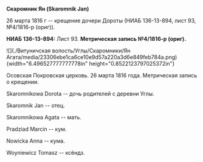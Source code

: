 **Скаромник Ян (Skaromnik Jan)**

26 марта 1816 г -- крещение дочери Дороты (НИАБ 136-13-894, лист 93,
№4/1816-р (ориг)).

**НИАБ 136-13-894:** Лист 93. **Метрическая запись №4/1816-р (ориг).**

![](./Витуничская волость/Углы/Скаромники/Ян Агата/media/23306ebe1ca6ce10e9d57a220a3d6e849feb784a.png){width="6.496527777777778in"
height="0.8522123797025372in"}

Осовская Покровская церковь. 26 марта 1816 года. Метрическая запись о
крещении.

Skaromnikowa Dorota -- дочь родителей с деревни Углы.

Skaromnik Jan -- отец.

Skaromnikowa Agata -- мать.

Pradziad Marcin -- кум.

Nowicka Anna -- кума.

Woyniewicz Tomasz -- ксёндз.
